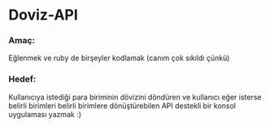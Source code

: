# Doviz-API

### Amaç:
Eğlenmek ve ruby de birşeyler kodlamak (canım çok sıkıldı çünkü)

### Hedef:
Kullanıcıya istediği para biriminin dövizini döndüren ve kullanıcı eğer isterse belirli birimleri belirli birimlere dönüştürebilen API destekli bir konsol uygulaması yazmak :)
